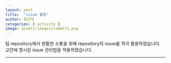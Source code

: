 ```yaml
---
layout: post
title:  "issue 활동"
author: 류민재
categories: [ activity ]
image: assets/images/commit1.png
---
```

팀 repository에서 원활한 소통을 위해
repository의 issue를 적극 활용하였습니다.
교안에 명시된 issue 관리법을 적용하였습니다.

***